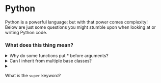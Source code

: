 # Python

Python is a powerful language; but with that power comes complexity! Below are just some questions you might stumble upon when looking at or writing Python code.

### What does this thing mean?

<details><summary>Why do some functions put * before arguments?</summary>

The asterisks refer to a variable number of arguments; it is possible for functions to support an arbitrary list of arguments:

```python
def test_var_args(farg, *args): # Note the asterisk
    print("formal arg:", farg)
    for arg in args:
        print("another arg:", arg)

test_var_args(1, "two", 3)

# formal arg: 1
# another arg: two
# another arg: 3
```

You can even support unlimited keyword arguments:

```python
def test_var_kwargs(farg, **kwargs): # Note the double asterisks
    print("formal arg: ", farg)
    for key in kwargs:
        print("another keyword arg: {}: {}".format(key, kwargs[key]))

test_var_kwargs(farg=1, myarg2="two", myarg3=3)

# formal arg: 1
# another keyword arg: myarg2: two
# another keyword arg: myarg3: 3
```

_Why this is useful when you could just pass in a list or a dictionary manually instead?_

There are (at least) 2 answers to this:

1. It's often more expressive to use arguments directly rather creating collections to wrap them and then immediately unwrap them in the function
2. This enables the construction of wrapper functions/decorators that can handle all possible combinations of function arguments
</details>

<details><summary>Can I inherit from multiple base classes?</summary>

It is possible for a Python class to inherit from multiple base classes:

```python
class Engine:
    def __init__(self, engine_name):
        self.engine = engine_name

class Wheels:
    def __init__(self, number_of_wheels):
        self.number_of_wheels= number_of_wheels

class Car(Engine, Wheels):
    def __init__(self, engine_name, number_of_wheels):
        super(Engine).__init__(engine_name)
        super(Wheels).__init__(number_of_wheels)
```

When inheriting from multiple base classes the base classes are often referred to as **mixins** instead (as they are mixed-into the class)

This can come in handy when you want to break down a class into multiple reusable components. For example I could now define a **Bicycle** class using just the **Wheels** mixin:

```python
class Bicycle(Wheels):
    def __init__(self, number_of_wheels):
        super(Wheels).__init__(number_of_wheels)
```

However if we'd defined Car using a Vehicle base class like so:
```python
class Vehicle:
    def __init__(self, engine_name, number_of_wheels):
        self.engine = engine_name
        self.number_of_wheels= number_of_wheels

class Car(Vehicle):
    def __init__(self, engine_name, number_of_wheels):
        super().__init__(engine_name, number_of_wheels)
```

Then this would no longer be possible (as a bicycle does not have an engine).
</details>

<details><summary>

What is the `super` keyword?
</summary>

When inheriting from a base class, you'll often end up reusing the same method names as the base class, the most common example being the `__init__` function.

- When this happens, how do you call the base class method from child class?

Python solves this problem by providing the `super()` method, which allows access to any of the base classes methods:

```python
class Rectangle:
    def __init__(self, length, width):
        self.length = length
        self.width = width

class Square(Rectangle):
    def __init__(self, length):
        super().__init__(length, length)
```

You can also use `super` to access base methods from further down the inheritance hierarchy by providing the target class as a parameter:

```python
class ColouredSquare(Square):
    def __init__(self, length, colour):
        self.colour = colour
        super(Rectangle).__init__(length, length) # Calls __init__ from Rectangle and not Square
```

</details>
